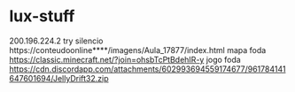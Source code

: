 # lux-stuff
200.196.224.2
try
silencio https://conteudoonline****/imagens/Aula_17877/index.html
mapa foda https://classic.minecraft.net/?join=ohsbTcPtBdehIR-y
jogo foda https://cdn.discordapp.com/attachments/602993694559174677/961784141647601694/JellyDrift32.zip
